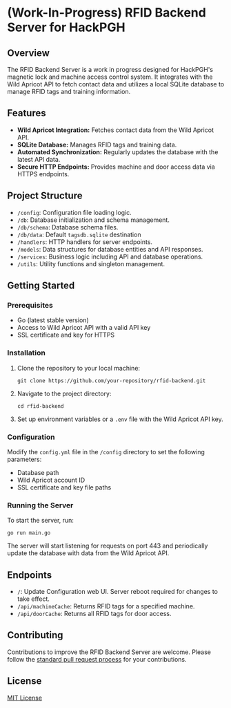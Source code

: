 
# (Work-In-Progress) RFID Backend Server for HackPGH

## Overview

The RFID Backend Server is a work in progress designed for HackPGH's magnetic lock and machine access control system. It integrates with the Wild Apricot API to fetch contact data and utilizes a local SQLite database to manage RFID tags and training information.

## Features

-   **Wild Apricot Integration:** Fetches contact data from the Wild Apricot API.
-   **SQLite Database:** Manages RFID tags and training data.
-   **Automated Synchronization:** Regularly updates the database with the latest API data.
-   **Secure HTTP Endpoints:** Provides machine and door access data via HTTPS endpoints.

## Project Structure

-   `/config`: Configuration file loading logic.
-   `/db`: Database initialization and schema management.
-   `/db/schema`: Database schema files.
-   `/db/data`: Default `tagsdb.sqlite` destination
-   `/handlers`: HTTP handlers for server endpoints.
-   `/models`: Data structures for database entities and API responses.
-   `/services`: Business logic including API and database operations.
-   `/utils`: Utility functions and singleton management.

## Getting Started

### Prerequisites

-   Go (latest stable version)
-   Access to Wild Apricot API with a valid API key
-   SSL certificate and key for HTTPS

### Installation

1.  Clone the repository to your local machine:
    
    `git clone https://github.com/your-repository/rfid-backend.git` 
    
2.  Navigate to the project directory:
    
    `cd rfid-backend` 
    
3.  Set up environment variables or a `.env` file with the Wild Apricot API key.

### Configuration

Modify the `config.yml` file in the `/config` directory to set the following parameters:

-   Database path
-   Wild Apricot account ID
-   SSL certificate and key file paths

### Running the Server

To start the server, run:

`go run main.go` 

The server will start listening for requests on port 443 and periodically update the database with data from the Wild Apricot API.

## Endpoints

-   `/`: Update Configuration web UI. Server reboot required for changes to take effect.
-   `/api/machineCache`: Returns RFID tags for a specified machine.
-   `/api/doorCache`: Returns all RFID tags for door access.

## Contributing

Contributions to improve the RFID Backend Server are welcome. Please follow the [standard pull request process](CONTRIBUTING.md) for your contributions.

## License

[MIT License](LICENSE)
